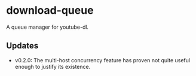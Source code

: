 # download-queue

A queue manager for youtube-dl.

## Updates

- v0.2.0: The multi-host concurrency feature has proven not quite useful enough to justify its existence.
